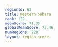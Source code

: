 ```yaml
---
regionId: 63
title: Western Sahara
rank: 122
meanScore: 71.35
globalMeanScore: 73.46
numRegions: 220
layout: region_score
---
```

